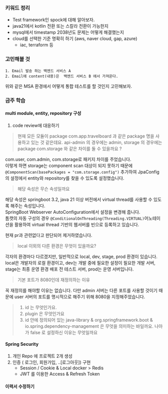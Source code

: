 ### 키워드 정리

- Test framework인 spock에 대해 알아보자.
- java21에서 kotlin 전환 또는 스칼라 전환이 가능한지
- mysql에서 timestamp 2038년도 문제는 어떻게 해결했는지
- cloud를 선택한 기준 명확히 하기 (aws, naver cloud, gap, azure)
    - iac, terraform 등

### 고민해볼 것

```
1. Email 발송 하는 백엔드 서비스 A
2. Email에 content(내용)은  백엔드 서비스 B 에서 가져온다.
```
위와 같은 MSA 환경에서 어떻게 통합 테스트를 할 것인지 고민해보자.

### 금주 학습 
#### multi module, entity, repository 구성
1. code review에 대응하기

> 현재 모든 모듈이 package com.app.travelboard 과 같은 package 명을 사용하고 있는 것 같은데요.
> api-admin 의 경우에는 admin, storage 의 경우에는 package com.storage 와 같은 차이를 둘 수 있을까요 ?

com.user, com.admin, com.storage로 패키지 차이를 주었습니다.  
이렇게 하면 storage는 component scan 대상이 되지 못하기 때문에 `@ComponentScan(basePackages = "com.storage.config")` 추가하여 JpaConfig의 설정에서 entity와 repository를 찾을 수 있도록 설정했습니다.

> 해당 속성은 무슨 속성일까요 

해당 속성은 springboot 3.2, java 21 이상 버전에서 virtual thread를 사용할 수 있도록 해주는 속성입니다.  
SpringBoot Webserver AutoConfiguration에서 설정을 변경해 줍니다.  
톰캣의 자동 구성의 경우 `@ConditionalOnThreading(Threading.VIRTUAL)`어노테이션을 활용하여 virtual thread 기반의 웹서버를 빈으로 등록하고 있습니다.  

현재 pr과 관련없다고 판단되어 제거하였습니다.

> local 이외의 다른 환경은 무엇이 있을까요?

각자의 환경마다 다르겠지만, 일반적으로 local, dev, stage, prod 환경이 있습니다.  
local은 개발자의 로컬 환경이고, dev는 개발 중에 필요한 설정이 필요한 개발 서버, stage는 최종 운영 환경 배포 전 테스트 서버, prod는 운영 서버입니다.

> 기본 포트가 8080인데 재정의하는 이유

꼭 재정의를 해야할 이유는 없습니다. 다만 admin 서버는 다른 포트를 사용할 것이기 때문에 user 서버의 포트를 명시적으로 해주기 위해 8080을 지정해주었습니다.

> 1. id 는 무엇인가요.  
> 2. plugin 은 무엇인가요  
> 3. id 안에 정의되어 있는 java-library & org.springframework.boot & io.spring.dependency-management 은 무엇을 의미하는 바일까요. 나아가 false 로 설정하신 이유는 무엇일까요



#### Spring Security 
1. 개인 Repo 에 프로젝트 2개 생성
2. 인증 ( 로그인, 회원가입, ..[로그아웃]) 구현
    - Session / Cookie & Local docker > Redis
    - JWT 를 이용한 Access & Refresh Token

#### 이력서 수정하기

